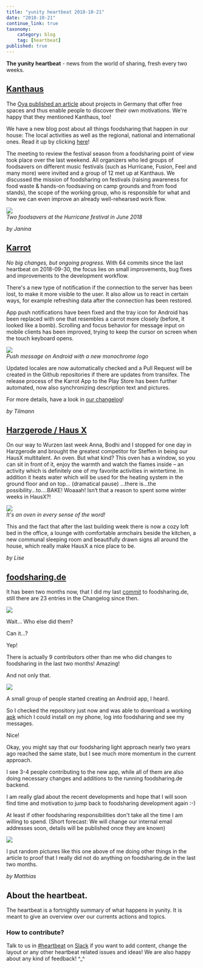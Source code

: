 ```yaml
---
title: "yunity heartbeat 2018-10-21"
date: "2018-10-21"
continue_link: true
taxonomy:
    category: blog
    tag: [heartbeat]
published: true
---
```


**The yunity heartbeat** - news from the world of sharing, fresh every two weeks.

## [Kanthaus](https://kanthaus.online)
The [Oya published an article](https://oya-online.de/article/read/3039-.html) about projects in Germany that offer free spaces and thus enable people to discover their own motivations. We're happy that they mentioned Kanthaus, too!

We have a new blog post about all things foodsharing that happen in our house: The local activities as well as the regional, national and international ones. Read it up by clicking [here](https://kanthaus.online/blog/2018-09-26_foodsharing)!

The meeting to review the festival season from a foodsharing point of view took place over the last weekend. All organizers who led groups of foodsavers on different music festivals (such as Hurricane, Fusion, Feel and many more) were invited and a group of 12 met up at Kanthaus. We discussed the mission of foodsharing on festivals (raising awareness for food waste & hands-on foodsaving on camp grounds and from food stands), the scope of the working group, who is responsible for what and how we can even improve an already well-rehearsed work flow.

![](festivalSaving.jpg)<br>
_Two foodsavers at the Hurricane festival in June 2018_

_by Janina_

## [Karrot](https://karrot.world)

*No big changes, but ongoing progress.* With 64 commits since the last heartbeat on 2018-09-30, the focus lies on small improvements, bug fixes and improvements to the development workflow.

There's a new type of notification if the connection to the server has been lost, to make it more visible to the user. It also allow us to react in certain ways, for example refreshing data after the connection has been restored.

App push notifications have been fixed and the tray icon for Android has been replaced with one that resembles a carrot more closely (before, it looked like a bomb). Scrolling and focus behavior for message input on mobile clients has been improved, trying to keep the cursor on screen when the touch keyboard opens.

![](karrot-push.png)<br>
_Push message on Android with a new monochrome logo_

Updated locales are now automatically checked and a Pull Request will be created in the Github repositories if there are updates from transifex. The release process of the Karrot App to the Play Store has been further automated, now also synchronizing description text and pictures.

For more details, have a look in [our changelog](https://github.com/yunity/karrot-frontend/blob/master/CHANGELOG.md)!

_by Tilmann_

## [Harzgerode / Haus X](http://freiefeldlage.de/)
On our way to Wurzen last week Anna, Bodhi and I stopped for one day in Harzgerode and brought the greatest competitor for Steffen in being our HausX multitalent. An oven. But what kind? This oven has a window, so you can sit in front of it, enjoy the warmth and watch the flames inside – an activity which is definitely one of my favorite activities in wintertime. In addition it heats water which will be used for the heating system in the ground floor and on top… (dramatical pause) …there is...the possibility...to….BAKE! Woaaah! Isn‘t that a reason to spent some winter weeks in HausX?!

![](hzOven.jpg)<br>
_It's an oven in every sense of the word!_

This and the fact that after the last building week there is now a cozy loft bed in the office, a lounge with comfortable armchairs beside the kitchen, a new communal sleeping room and beautifully drawn signs all around the house, which really make HausX a nice place to be.

_by Lise_

## [foodsharing.de](https://foodsharing.de)
It has been two months now, that I did my last [commit](https://en.wikipedia.org/wiki/Commit_(version_control)) to foodsharing.de, still there are 23 entries in the Changelog since then.

![](matthias_looking_at_bulb.jpg)

Wait... Who else did them?

Can it...?

Yep!

There is actually 9 contributors other than me who did changes to foodsharing in the last two months!
Amazing!

And not only that.

![](0matthias_cooking_bike_trip.jpg)

A small group of people started creating an Android app, I heard.

So I checked the repository just now and was able to download a working [apk](https://en.wikipedia.org/wiki/Android_application_package) which I could install on my phone, log into foodsharing and see my messages.

Nice!

Okay, you might say that our foodsharing light approach nearly two years ago reached the same state, but I see much more momentum in the current approach.

I see 3-4 people contributing to the new app, while all of them are also doing necessary changes and additions to the running foodsharing.de backend.

I am really glad about the recent developments and hope that I will soon find time and motivation to jump back to foodsharing development again :-)

At least if other foodsharing responsibilities don't take all the time I am willing to spend. (Short forecast: We will change our internal email addresses soon, details will be published once they are known)

![](matthias_explaining_things_to_people.jpg)

I put random pictures like this one above of me doing other things in the article to proof that I really did not do anything on foodsharing.de in the last two months.

_by Matthias_


## About the heartbeat.
The heartbeat is a fortnightly summary of what happens in yunity. It is meant to give an overview over our currents actions and topics.

### How to contribute?
Talk to us in [#heartbeat](https://yunity.slack.com/messages/heartbeat/) on [Slack](https://slackin.yunity.org) if you want to add content, change the layout or any other heartbeat related issues and ideas! We are also happy about any kind of feedback! ^\_^
